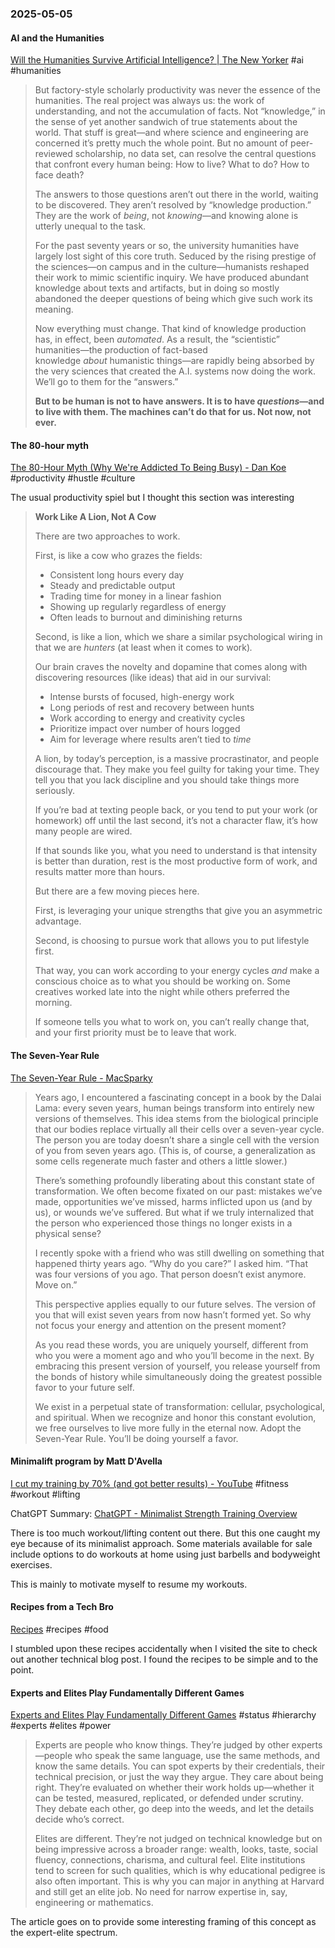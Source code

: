 ### 2025-05-05
#### AI and the Humanities
[Will the Humanities Survive Artificial Intelligence? | The New Yorker](https://www.newyorker.com/culture/the-weekend-essay/will-the-humanities-survive-artificial-intelligence) #ai #humanities

> But factory-style scholarly productivity was never the essence of the humanities. The real project was always us: the work of understanding, and not the accumulation of facts. Not “knowledge,” in the sense of yet another sandwich of true statements about the world. That stuff is great—and where science and engineering are concerned it’s pretty much the whole point. But no amount of peer-reviewed scholarship, no data set, can resolve the central questions that confront every human being: How to live? What to do? How to face death?
> 
> The answers to those questions aren’t out there in the world, waiting to be discovered. They aren’t resolved by “knowledge production.” They are the work of _being_, not _knowing_—and knowing alone is utterly unequal to the task.
> 
> For the past seventy years or so, the university humanities have largely lost sight of this core truth. Seduced by the rising prestige of the sciences—on campus and in the culture—humanists reshaped their work to mimic scientific inquiry. We have produced abundant knowledge about texts and artifacts, but in doing so mostly abandoned the deeper questions of being which give such work its meaning.
> 
> Now everything must change. That kind of knowledge production has, in effect, been _automated_. As a result, the “scientistic” humanities—the production of fact-based knowledge _about_ humanistic things—are rapidly being absorbed by the very sciences that created the A.I. systems now doing the work. We’ll go to them for the “answers.”
> 
> **But to be human is not to have answers. It is to have _questions_—and to live with them. The machines can’t do that for us. Not now, not ever.**

#### The 80-hour myth
[The 80-Hour Myth (Why We're Addicted To Being Busy) - Dan Koe](https://thedankoe.com/letters/the-80-hour-myth-why-were-addicted-to-being-busy/) #productivity #hustle #culture 

The usual productivity spiel but I thought this section was interesting

> **Work Like A Lion, Not A Cow**
> 
> There are two approaches to work.
> 
> First, is like a cow who grazes the fields:
> 
> - Consistent long hours every day
> - Steady and predictable output
> - Trading time for money in a linear fashion
> - Showing up regularly regardless of energy
> - Often leads to burnout and diminishing returns
> 
> Second, is like a lion, which we share a similar psychological wiring in that we are _hunters_ (at least when it comes to work)_._
> 
> Our brain craves the novelty and dopamine that comes along with discovering resources (like ideas) that aid in our survival:
> 
> - Intense bursts of focused, high-energy work
> - Long periods of rest and recovery between hunts
> - Work according to energy and creativity cycles
> - Prioritize impact over number of hours logged
> - Aim for leverage where results aren’t tied to _time_
> 
> A lion, by today’s perception, is a massive procrastinator, and people discourage that. They make you feel guilty for taking your time. They tell you that you lack discipline and you should take things more seriously.
> 
> If you’re bad at texting people back, or you tend to put your work (or homework) off until the last second, it’s not a character flaw, it’s how many people are wired.
> 
> If that sounds like you, what you need to understand is that intensity is better than duration, rest is the most productive form of work, and results matter more than hours.
> 
> But there are a few moving pieces here.
> 
> First, is leveraging your unique strengths that give you an asymmetric advantage.
> 
> Second, is choosing to pursue work that allows you to put lifestyle first.
> 
> That way, you can work according to your energy cycles _and_ make a conscious choice as to what you should be working on. Some creatives worked late into the night while others preferred the morning.
> 
> If someone tells you what to work on, you can’t really change that, and your first priority must be to leave that work.

#### The Seven-Year Rule
[The Seven-Year Rule - MacSparky](https://www.macsparky.com/blog/2025/04/the-seven-year-rule/)

> Years ago, I encountered a fascinating concept in a book by the Dalai Lama: every seven years, human beings transform into entirely new versions of themselves. This idea stems from the biological principle that our bodies replace virtually all their cells over a seven-year cycle. The person you are today doesn’t share a single cell with the version of you from seven years ago. (This is, of course, a generalization as some cells regenerate much faster and others a little slower.)
> 
> There’s something profoundly liberating about this constant state of transformation. We often become fixated on our past: mistakes we’ve made, opportunities we’ve missed, harms inflicted upon us (and by us), or wounds we’ve suffered. But what if we truly internalized that the person who experienced those things no longer exists in a physical sense?
> 
> I recently spoke with a friend who was still dwelling on something that happened thirty years ago. “Why do you care?” I asked him. “That was four versions of you ago. That person doesn’t exist anymore. Move on.”
> 
> This perspective applies equally to our future selves. The version of you that will exist seven years from now hasn’t formed yet. So why not focus your energy and attention on the present moment?
> 
> As you read these words, you are uniquely yourself, different from who you were a moment ago and who you’ll become in the next. By embracing this present version of yourself, you release yourself from the bonds of history while simultaneously doing the greatest possible favor to your future self.
> 
> We exist in a perpetual state of transformation: cellular, psychological, and spiritual. When we recognize and honor this constant evolution, we free ourselves to live more fully in the eternal now. Adopt the Seven-Year Rule. You’ll be doing yourself a favor.

#### Minimalift program by Matt D'Avella
[I cut my training by 70% (and got better results) - YouTube](https://www.youtube.com/watch?v=8o51DYWBj3s) #fitness #workout #lifting 

ChatGPT Summary: [ChatGPT - Minimalist Strength Training Overview](https://chatgpt.com/share/68189d64-94c0-8012-82d9-06024193411d)

There is too much workout/lifting content out there. But this one caught my eye because of its minimalist approach. Some materials available for sale include options to do workouts at home using just barbells and bodyweight exercises.

This is mainly to motivate myself to resume my workouts.

#### Recipes from a Tech Bro
[Recipes](https://venki.dev/recipes) #recipes #food 

I stumbled upon these recipes accidentally when I visited the site to check out another technical blog post. I found the recipes to be simple and to the point.

#### Experts and Elites Play Fundamentally Different Games
[Experts and Elites Play Fundamentally Different Games](https://www.robkhenderson.com/p/experts-and-elites-play-fundamentally) #status #hierarchy #experts #elites #power 

> Experts are people who know things. They’re judged by other experts—people who speak the same language, use the same methods, and know the same details. You can spot experts by their credentials, their technical precision, or just the way they argue. They care about being right. They’re evaluated on whether their work holds up—whether it can be tested, measured, replicated, or defended under scrutiny. They debate each other, go deep into the weeds, and let the details decide who’s correct.
> 
> Elites are different. They’re not judged on technical knowledge but on being impressive across a broader range: wealth, looks, taste, social fluency, connections, charisma, and cultural feel. Elite institutions tend to screen for such qualities, which is why educational pedigree is also often important. This is why you can major in anything at Harvard and still get an elite job. No need for narrow expertise in, say, engineering or mathematics.

The article goes on to provide some interesting framing of this concept as the expert-elite spectrum.